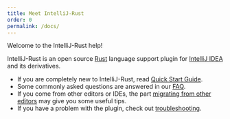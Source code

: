 ```yaml
---
title: Meet IntelliJ-Rust
order: 0
permalink: /docs/
---
```


Welcome to the IntelliJ-Rust help!

IntelliJ-Rust is an open source [Rust](https://www.rust-lang.org/) language support plugin
for [IntelliJ IDEA](https://www.jetbrains.com/idea/) and its derivatives.

 - If you are completely new to IntelliJ-Rust, read [Quick Start Guide](/docs/quick-start.html).
 - Some commonly asked questions are answered in our [FAQ](/docs/faq.html).
 - If you come from other editors or IDEs, the part [migrating from other editors](/docs/editors.html)
    may give you some useful tips.
 - If you have a problem with the plugin, check out [troubleshooting](/docs/troubleshooting.html).
